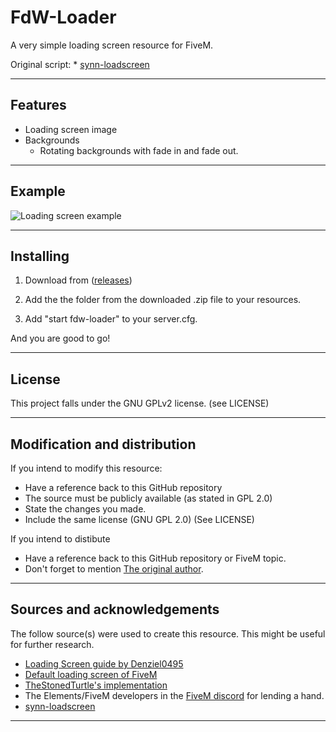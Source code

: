 # FdW-Loader

A very simple loading screen resource for FiveM.

Original script: * [synn-loadscreen](https://github.com/vecchiotom/synn-loadscreen)

<hr>

## Features

- Loading screen image
- Backgrounds
    - Rotating backgrounds with fade in and fade out.

<hr>

## Example

![Loading screen example](https://i.imgur.com/sIvD7Mc.png "Example of single progressbar")

<hr>

## Installing

1) Download from ([releases](https://github.com/finnderweise/fdw-loader/releases))

2) Add the the folder from the downloaded .zip file to your resources.

3) Add "start fdw-loader" to your server.cfg.

And you are good to go!

<hr>

## License

This project falls under the GNU GPLv2 license. (see LICENSE)

<hr>

## Modification and distribution

If you intend to modify this resource:
- Have a reference back to this GitHub repository
- The source must be publicly available (as stated in GPL 2.0)
- State the changes you made.
- Include the same license (GNU GPL 2.0) (See LICENSE)

If you intend to distibute
- Have a reference back to this GitHub repository or FiveM topic.
- Don't forget to mention [The original author](https://github.com/vecchiotom).

<hr>

## Sources and acknowledgements
The follow source(s) were used to create this resource. This might be useful for further research.

* [Loading Screen guide by Denziel0495](https://forum.fivem.net/t/how-to-custom-loading-screen-with-music/5746)
* [Default loading screen of FiveM](https://github.com/citizenfx/fivem/blob/fde2bb3120cb1bc7a3ecfc31c3ff103896bd0b12/ext/ui-build/data/loadscreen/code.js)
* [TheStonedTurtle's implementation](https://github.com/TheStonedTurtle/FiveM-PercentLoadScreen)
* The Elements/FiveM developers in the [FiveM discord](https://discord.gg/GtvkUsc) for lending a hand.
* [synn-loadscreen](https://github.com/vecchiotom/synn-loadscreen)

<hr>
